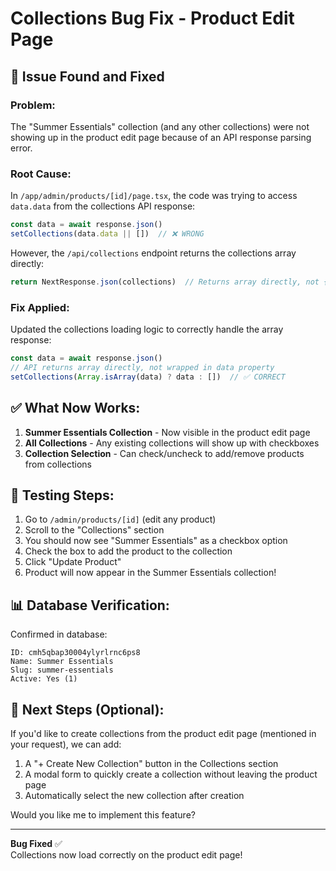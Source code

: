 # Collections Bug Fix - Product Edit Page

## 🐛 Issue Found and Fixed

### Problem:
The "Summer Essentials" collection (and any other collections) were not showing up in the product edit page because of an API response parsing error.

### Root Cause:
In `/app/admin/products/[id]/page.tsx`, the code was trying to access `data.data` from the collections API response:
```typescript
const data = await response.json()
setCollections(data.data || [])  // ❌ WRONG
```

However, the `/api/collections` endpoint returns the collections array directly:
```typescript
return NextResponse.json(collections)  // Returns array directly, not { data: [...] }
```

### Fix Applied:
Updated the collections loading logic to correctly handle the array response:
```typescript
const data = await response.json()
// API returns array directly, not wrapped in data property
setCollections(Array.isArray(data) ? data : [])  // ✅ CORRECT
```

## ✅ What Now Works:

1. **Summer Essentials Collection** - Now visible in the product edit page
2. **All Collections** - Any existing collections will show up with checkboxes
3. **Collection Selection** - Can check/uncheck to add/remove products from collections

## 🧪 Testing Steps:

1. Go to `/admin/products/[id]` (edit any product)
2. Scroll to the "Collections" section
3. You should now see "Summer Essentials" as a checkbox option
4. Check the box to add the product to the collection
5. Click "Update Product"
6. Product will now appear in the Summer Essentials collection!

## 📊 Database Verification:

Confirmed in database:
```
ID: cmh5qbap30004ylyrlrnc6ps8
Name: Summer Essentials
Slug: summer-essentials
Active: Yes (1)
```

## 🚀 Next Steps (Optional):

If you'd like to create collections from the product edit page (mentioned in your request), we can add:
1. A "+ Create New Collection" button in the Collections section
2. A modal form to quickly create a collection without leaving the product page
3. Automatically select the new collection after creation

Would you like me to implement this feature?

---

**Bug Fixed** ✅  
Collections now load correctly on the product edit page!
